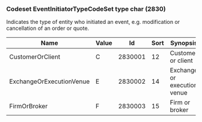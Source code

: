 ### Codeset EventInitiatorTypeCodeSet type char (2830)

Indicates the type of entity who initiated an event, e.g. modification or cancellation of an order or quote.

| Name                     | Value | Id      | Sort | Synopsis                    |
|--------------------------|-------|---------|------|-----------------------------|
| CustomerOrClient         | C     | 2830001 | 12   | Customer or client          |
| ExchangeOrExecutionVenue | E     | 2830002 | 14   | Exchange or execution venue |
| FirmOrBroker             | F     | 2830003 | 15   | Firm or broker              |

